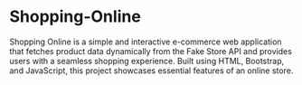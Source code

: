 # Shopping-Online
Shopping Online is a simple and interactive e-commerce web application that fetches product data dynamically from the Fake Store API and provides users with a seamless shopping experience. Built using HTML, Bootstrap, and JavaScript, this project showcases essential features of an online store.
